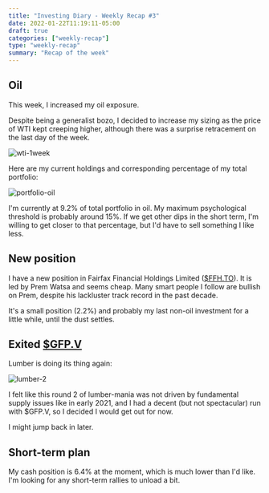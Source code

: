 ```yaml
---
title: "Investing Diary - Weekly Recap #3"
date: 2022-01-22T11:19:11-05:00
draft: true
categories: ["weekly-recap"]
type: "weekly-recap"
summary: "Recap of the week"
---
```


## Oil

This week, I increased my oil exposure. 

Despite being a generalist bozo, I decided to increase my sizing as the price of WTI kept creeping higher, although there was a surprise retracement on the last day of the week.

![wti-1week](/images/wti-1week.png)

Here are my current holdings and corresponding percentage of my total portfolio:

![portfolio-oil](/images/portfolio-oil.png)

I'm currently at 9.2% of total portfolio in oil. My maximum psychological threshold is probably around 15%. If we get other dips in the short term, I'm willing to get closer to that percentage, but I'd have to sell something I like less.

## New position

I have a new position in Fairfax Financial Holdings Limited ([$FFH.TO](https://finance.yahoo.com/quote/FFH.TO?p=FFH.TO&.tsrc=fin-srch)). It is led by Prem Watsa and seems cheap. Many smart people I follow are bullish on Prem, despite his lackluster track record in the past decade.

It's a small position (2.2%) and probably my last non-oil investment for a little while, until the dust settles.

## Exited [$GFP.V](https://finance.yahoo.com/quote/GFP.V?p=GFP.V&.tsrc=fin-srch)

Lumber is doing its thing again:

![lumber-2](/images/lumber-2.png)

I felt like this round 2 of lumber-mania was not driven by fundamental supply issues like in early 2021, and I had a decent (but not spectacular) run with $GFP.V, so I decided I would get out for now. 

I might jump back in later.

## Short-term plan

My cash position is 6.4% at the moment, which is much lower than I'd like. I'm looking for any short-term rallies to unload a bit.



